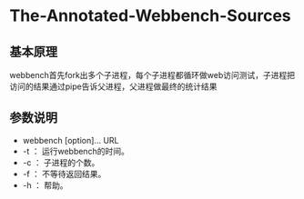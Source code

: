 # The-Annotated-Webbench-Sources

## 基本原理
webbench首先fork出多个子进程，每个子进程都循环做web访问测试，子进程把访问的结果通过pipe告诉父进程，父进程做最终的统计结果

## 参数说明
* webbench [option]... URL
* -t ： 运行webbench的时间。
* -c ： 子进程的个数。
* -f ： 不等待返回结果。
* -h ： 帮助。
